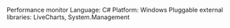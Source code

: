 Performance monitor
Language: C#
Platform: Windows
Pluggable external libraries: LiveCharts, System.Management
 
